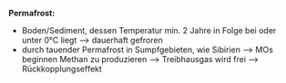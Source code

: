 **Permafrost:**
- Boden/Sediment, dessen Temperatur min. 2 Jahre in Folge bei oder unter 0°C liegt --> dauerhaft gefroren
- durch tauender Permafrost in Sumpfgebieten, wie Sibirien --> MOs beginnen Methan zu produzieren --> Treibhausgas wird frei --> Rückkopplungseffekt